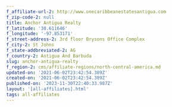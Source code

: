 ```yaml
---
f_affiliate-url-2: http://www.onecaribbeanestatesantigua.com
f_zip-code-2: null
title: Anchor Antigua Realty
f_latitude: '30.611646'
f_longitude: '-97.853171'
f_street-address-2: 3rd floor Brysons Office Complex­
f_city-2: St Johns­
f_state-addbreviated-2: AG­
f_country-2: Antigua And Barbuda
slug: anchor-antigua-realty
f_region-2: cms/affiliate-regions/north-central-america.md
updated-on: '2021-06-02T23:42:54.389Z'
created-on: '2021-06-02T23:42:54.389Z'
published-on: '2023-11-30T22:40:33.987Z'
layout: '[all-affiliates].html'
tags: all-affiliates
---
```



